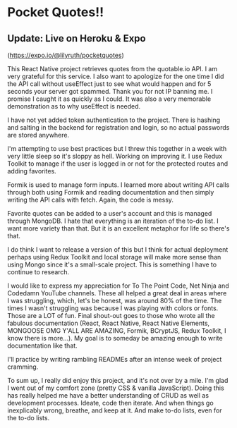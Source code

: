 # Pocket Quotes!!

## Update: Live on Heroku & Expo 
(https://expo.io/@lilyruth/pocketquotes)

This React Native project retrieves quotes from the quotable.io API. I am very grateful for this service. I also want to apologize for the one time I did the API call without useEffect just to see what would happen and for 5 seconds your server got spammed. Thank you for not IP banning me. I promise I caught it as quickly as I could. It was also a very memorable demonstration as to why useEffect is needed.

I have not yet added token authentication to the project. There is hashing and salting in the backend for registration and login, so no actual passwords are stored anywhere. 

I'm attempting to use best practices but I threw this together in a week with very little sleep so it's sloppy as hell. Working on improving it. I use Redux Toolkit to manage if the user is logged in or not for the protected routes and adding favorites. 

Formik is used to manage form inputs. I learned more about writing API calls through both using Formik and reading documentation and then simply writing the API calls with fetch. Again, the code is messy.  

Favorite quotes can be added to a user's account and this is managed through MongoDB. I hate that everything is an iteration of the to-do list. I want more variety than that. But it is an excellent metaphor for life so there's that.

I do think I want to release a version of this but I think for actual deployment perhaps using Redux Toolkit and local storage will make more sense than using Mongo since it's a small-scale project. This is something I have to continue to research. 

I would like to express my appreciation for To The Point Code, Net Ninja and Codedamn YouTube channels. These all helped a great deal in areas where I was struggling, which, let's be honest, was around 80% of the time. The times I wasn't struggling was because I was playing with colors or fonts. Those are a LOT of fun. Final shout-out goes to those who wrote all the fabulous documentation (React, React Native, React Native Elements, MONGOOSE OMG Y'ALL ARE AMAZING, Formik, BCryptJS, Redux Toolkit, I know there is more...). My goal is to someday be amazing enough to write documentation like that. 

I'll practice by writing rambling READMEs after an intense week of project cramming. 

To sum up, I really did enjoy this project, and it's not over by a mile. I'm glad I went out of my comfort zone (pretty CSS & vanilla JavaScript). Doing this has really helped me have a better understanding of CRUD as well as development processes. Ideate, code then iterate. And when things go inexplicably wrong, breathe, and keep at it. And make to-do lists, even for the to-do lists. 


